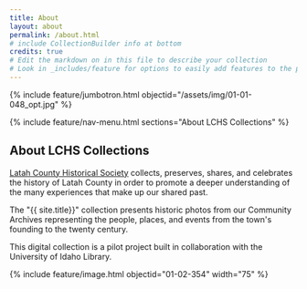 ```yaml
---
title: About
layout: about
permalink: /about.html
# include CollectionBuilder info at bottom
credits: true
# Edit the markdown on in this file to describe your collection
# Look in _includes/feature for options to easily add features to the page
---
```


{% include feature/jumbotron.html objectid="/assets/img/01-01-048_opt.jpg" %} 

{% include feature/nav-menu.html sections="About LCHS Collections" %}

## About LCHS Collections

[Latah County Historical Society](https://www.latahcountyhistoricalsociety.org/) collects, preserves, shares, and celebrates the history of Latah County in order to promote a deeper understanding of the many experiences that make up our shared past.

The "{{ site.title}}" collection presents historic photos from our Community Archives representing the people, places, and events from the town's founding to the twenty century.

This digital collection is a pilot project built in collaboration with the University of Idaho Library. 

{% include feature/image.html objectid="01-02-354" width="75" %} 
